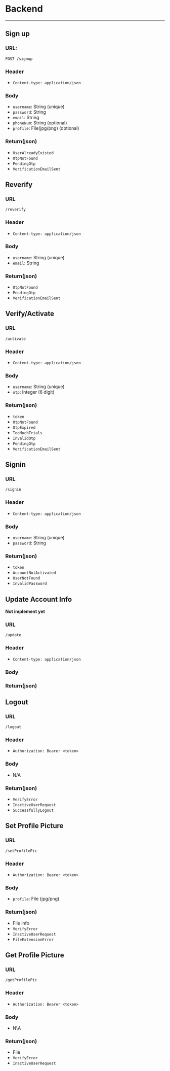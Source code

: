 # Backend
---
## Sign up 
### URL: 
```
POST /signup
```
### Header
- `Content-type: application/json`
### Body
- `username`: String (unique)
- `password`: String
- `email`: String
- `phoneNum`: String (optional)
- `profile`: File(jpg/png) (optional)
### Return(json)
- `UserAlreadyExisted`
- `OtpNotFound`
- `PendingOtp`
- `VerificationEmailSent`

## Reverify
### URL
```
/reverify
```
### Header
- `Content-type: application/json`
### Body
- `username`: String (unique)
- `email`: String
### Return(json)
- `OtpNotFound`
- `PendingOtp`
- `VerificationEmailSent`

## Verify/Activate
### URL
```
/activate
```
### Header
- `Content-type: application/json`
### Body
- `username`: String (unique)
- `otp`: Integer (6 digit)
### Return(json)
- `token`
- `OtpNotFound`
- `OtpExpired`
- `TooMuchTrials`
- `InvalidOtp`
- `PendingOtp`
- `VerificationEmailSent`

## Signin
### URL
```
/signin
```
### Header
- `Content-type: application/json`
### Body
- `username`: String (unique)
- `password`: String
### Return(json)
- `token`
- `AccountNotActivated`
- `UserNotFound`
- `InvalidPassword`

## Update Account Info 
**Not implement yet**
### URL
```
/update
```
### Header
- `Content-type: application/json`
### Body
<!-- - `username`: String (unique)
- `password`: String -->
### Return(json)

## Logout
### URL
```
/logout
```
### Header
- `Authorization: Bearer <token>`
### Body
- N/A
### Return(json)
- `VerifyError`
- `InactiveUserRequest`
- `SuccessfullyLogout`

## Set Profile Picture
### URL
```
/setProfilePic
```
### Header
- `Authorization: Bearer <token>`
### Body
- `profile`: File (jpg/png)
### Return(json)
- File info
- `VerifyError`
- `InactiveUserRequest`
- `FileExtensionError`

## Get Profile Picture
### URL
```
/getProfilePic
```
### Header
- `Authorization: Bearer <token>`
### Body
- N\A
### Return(json)
- File
- `VerifyError`
- `InactiveUserRequest`
